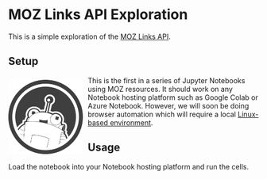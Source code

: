 # MOZ Links API Exploration

This is a simple exploration of the [MOZ Links API](https://moz.com/help/links-api). 

## Setup

<img alt="MOZ Roger Robot" src="moz-roger-robot.jpg" width="150vw"
style="padding: 7px 10px 2px 0; float: left; height: auto">This is the first in
a series of Jupyter Notebooks using MOZ resources. It should work on any
Notebook hosting platform such as Google Colab or Azure Notebook. However, we
will soon be doing browser automation which will require a local <a
href="https://mikelev.in/drinkme">Linux-based environment</a>.

## Usage

Load the notebook into your Notebook hosting platform and run the cells. 


